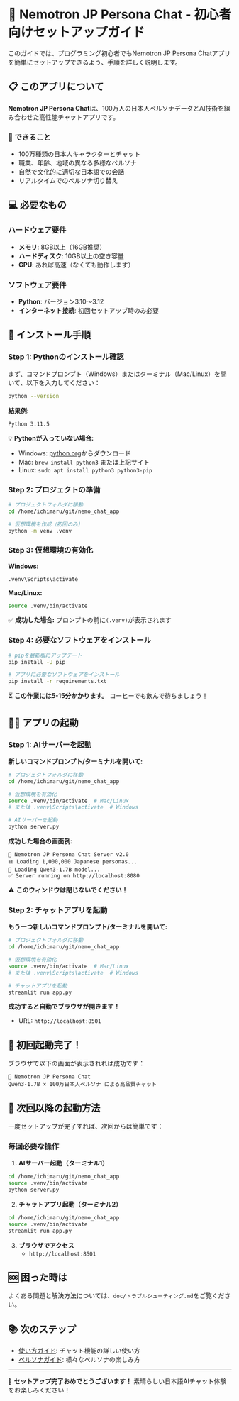 # 🚀 Nemotron JP Persona Chat - 初心者向けセットアップガイド

このガイドでは、プログラミング初心者でもNemotron JP Persona Chatアプリを簡単にセットアップできるよう、手順を詳しく説明します。

## 📋 このアプリについて

**Nemotron JP Persona Chat**は、100万人の日本人ペルソナデータとAI技術を組み合わせた高性能チャットアプリです。

### 🎯 できること
- 100万種類の日本人キャラクターとチャット
- 職業、年齢、地域の異なる多様なペルソナ
- 自然で文化的に適切な日本語での会話
- リアルタイムでのペルソナ切り替え

## 💻 必要なもの

### ハードウェア要件
- **メモリ**: 8GB以上（16GB推奨）
- **ハードディスク**: 10GB以上の空き容量
- **GPU**: あれば高速（なくても動作します）

### ソフトウェア要件
- **Python**: バージョン3.10～3.12
- **インターネット接続**: 初回セットアップ時のみ必要

## 🔧 インストール手順

### Step 1: Pythonのインストール確認

まず、コマンドプロンプト（Windows）またはターミナル（Mac/Linux）を開いて、以下を入力してください：

```bash
python --version
```

**結果例:**
```
Python 3.11.5
```

💡 **Pythonが入っていない場合:**
- Windows: [python.org](https://www.python.org/downloads/)からダウンロード
- Mac: `brew install python3` または上記サイト
- Linux: `sudo apt install python3 python3-pip`

### Step 2: プロジェクトの準備

```bash
# プロジェクトフォルダに移動
cd /home/ichimaru/git/nemo_chat_app

# 仮想環境を作成（初回のみ）
python -m venv .venv
```

### Step 3: 仮想環境の有効化

**Windows:**
```bash
.venv\Scripts\activate
```

**Mac/Linux:**
```bash
source .venv/bin/activate
```

✅ **成功した場合:** プロンプトの前に`(.venv)`が表示されます

### Step 4: 必要なソフトウェアをインストール

```bash
# pipを最新版にアップデート
pip install -U pip

# アプリに必要なソフトウェアをインストール
pip install -r requirements.txt
```

⏳ **この作業には5-15分かかります。** コーヒーでも飲んで待ちましょう！

## 🏃‍♂️ アプリの起動

### Step 1: AIサーバーを起動

**新しいコマンドプロンプト/ターミナルを開いて:**

```bash
# プロジェクトフォルダに移動
cd /home/ichimaru/git/nemo_chat_app

# 仮想環境を有効化
source .venv/bin/activate  # Mac/Linux
# または .venv\Scripts\activate  # Windows

# AIサーバーを起動
python server.py
```

**成功した場合の画面例:**
```
🤖 Nemotron JP Persona Chat Server v2.0
📊 Loading 1,000,000 Japanese personas...
🧠 Loading Qwen3-1.7B model...
✅ Server running on http://localhost:8080
```

⚠️ **このウィンドウは閉じないでください！**

### Step 2: チャットアプリを起動

**もう一つ新しいコマンドプロンプト/ターミナルを開いて:**

```bash
# プロジェクトフォルダに移動
cd /home/ichimaru/git/nemo_chat_app

# 仮想環境を有効化
source .venv/bin/activate  # Mac/Linux
# または .venv\Scripts\activate  # Windows

# チャットアプリを起動
streamlit run app.py
```

**成功すると自動でブラウザが開きます！**
- URL: `http://localhost:8501`

## 🎉 初回起動完了！

ブラウザで以下の画面が表示されれば成功です：

```
🤖 Nemotron JP Persona Chat
Qwen3-1.7B × 100万日本人ペルソナ による高品質チャット
```

## 🔄 次回以降の起動方法

一度セットアップが完了すれば、次回からは簡単です：

### 毎回必要な操作

1. **AIサーバー起動（ターミナル1）**
```bash
cd /home/ichimaru/git/nemo_chat_app
source .venv/bin/activate
python server.py
```

2. **チャットアプリ起動（ターミナル2）**
```bash
cd /home/ichimaru/git/nemo_chat_app
source .venv/bin/activate
streamlit run app.py
```

3. **ブラウザでアクセス**
   - `http://localhost:8501`

## 🆘 困った時は

よくある問題と解決方法については、`doc/トラブルシューティング.md`をご覧ください。

## 📚 次のステップ

- [使い方ガイド](./使い方ガイド.md): チャット機能の詳しい使い方
- [ペルソナガイド](./ペルソナガイド.md): 様々なペルソナの楽しみ方

---

🎊 **セットアップ完了おめでとうございます！**
素晴らしい日本語AIチャット体験をお楽しみください！